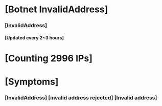 # [Botnet InvalidAddress]
### [InvalidAddress]
#### [Updated every 2~3 hours]

# [Counting 2996 IPs]

# [Symptoms] 

###   [InvalidAddress] [invalid address rejected] [Invalid address]
